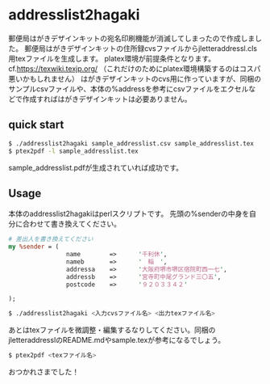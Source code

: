 addresslist2hagaki
==================
郵便局はがきデザインキットの宛名印刷機能が消滅してしまったので作成しました。
郵便局はがきデザインキットの住所録cvsファイルからjletteraddressl.cls用texファイルを生成します。
platex環境が前提条件となります。cf.https://texwiki.texjp.org/ （これだけのためにplatex環境構築するのはコスパ悪いかもしれません）
はがきデザインキットのcvs用に作っていますが、同梱のサンプルcsvファイルや、本体の%addressを参考にcsvファイルをエクセルなどで作成すればはがきデザインキットは必要ありません。


quick start
-----------
```bash
$ ./addresslist2hagaki sample_addresslist.csv sample_addresslist.tex
$ ptex2pdf -l sample_addresslist.tex
```
sample_addresslist.pdfが生成されていれば成功です。

Usage
-----
本体のaddresslist2hagakiはperlスクリプトです。
先頭の%senderの中身を自分に合わせて書き換えてください。
```perl
# 差出人を書き換えてください
my %sender = (
                name        =>      '千利休',
                nameb       =>      '　稲　',
                addressa    =>      '大阪府堺市堺区宿院町西一七',
                addressb    =>      '宮寺町中尾グランド三〇五',
                postcode    =>      '９２０３３４２'

);
```



```bash
$ ./addresslist2hagaki <入力cvsファイル名> <出力texファイル名>
```
あとはtexファイルを微調整・編集するなりしてください。同梱のjletteraddresslのREADME.mdやsample.texが参考になるでしょう。

```bash
$ ptex2pdf <texファイル名>
```
おつかれさまでした！
